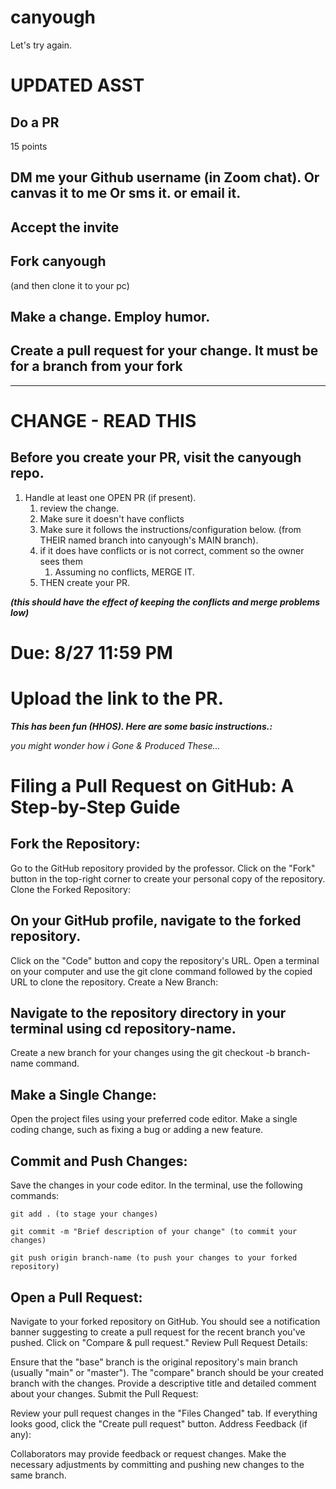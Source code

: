 # canyough
Let's try again.

# UPDATED ASST

## Do a PR
15 points

## DM me your Github username (in Zoom chat). Or canvas it to me Or sms it. or email it.

## Accept the invite

## Fork canyough

(and then clone it to your pc)

## Make a change. Employ humor.

## Create a pull request for your change. It must be for a branch from your fork

----
# CHANGE - READ THIS
## Before you create your PR, visit the canyough repo.
1. Handle at least one OPEN PR (if present).
   1. review the change.
   2. Make sure it doesn't have conflicts
   3. Make sure it follows the instructions/configuration below. (from THEIR named branch into canyough's MAIN branch). 
   4. if it does have conflicts or is not correct, comment so the owner sees them
      1. Assuming no conflicts, MERGE IT.
   5. THEN create your PR.
   
***(this should have the effect of keeping the conflicts and merge problems low)***

# Due: 8/27 11:59 PM

# Upload the link to the PR.

***This has been fun (HHOS). Here are some basic instructions.:***

*you might wonder how i Gone & Produced These...*

# Filing a Pull Request on GitHub: A Step-by-Step Guide

## Fork the Repository:

Go to the GitHub repository provided by the professor.
Click on the "Fork" button in the top-right corner to create your personal copy of the repository.
Clone the Forked Repository:

## On your GitHub profile, navigate to the forked repository.
Click on the "Code" button and copy the repository's URL.
Open a terminal on your computer and use the git clone command followed by the copied URL to clone the repository.
Create a New Branch:

## Navigate to the repository directory in your terminal using cd repository-name.
Create a new branch for your changes using the git checkout -b branch-name command.

## Make a Single Change:

Open the project files using your preferred code editor.
Make a single coding change, such as fixing a bug or adding a new feature.

## Commit and Push Changes:

Save the changes in your code editor.
In the terminal, use the following commands:

    git add . (to stage your changes)
    
    git commit -m "Brief description of your change" (to commit your changes)
    
    git push origin branch-name (to push your changes to your forked repository)
    

## Open a Pull Request:

Navigate to your forked repository on GitHub.
You should see a notification banner suggesting to create a pull request for the recent branch you've pushed. Click on "Compare & pull request."
Review Pull Request Details:

Ensure that the "base" branch is the original repository's main branch (usually "main" or "master").
The "compare" branch should be your created branch with the changes.
Provide a descriptive title and detailed comment about your changes.
Submit the Pull Request:

Review your pull request changes in the "Files Changed" tab.
If everything looks good, click the "Create pull request" button.
Address Feedback (if any):

Collaborators may provide feedback or request changes.
Make the necessary adjustments by committing and pushing new changes to the same branch.
